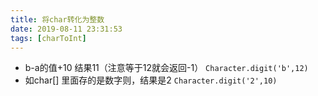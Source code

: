 ```yaml
---
title: 将char转化为整数
date: 2019-08-11 23:31:53
tags: [charToInt]
---
```

- b-a的值+10  结果11（注意等于12就会返回-1）
`Character.digit('b',12)`
- 如char[] 里面存的是数字则，结果是2
`Character.digit('2',10)`